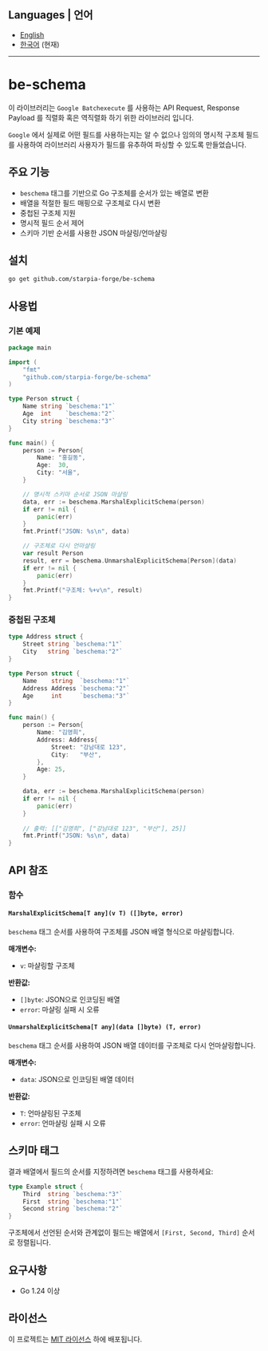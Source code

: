 ## Languages | 언어

- [English](README.md)
- [한국어](README_ko.md) (현재)

---

# be-schema

이 라이브러리는 `Google Batchexecute` 를 사용하는 API Request, Response Payload 를 직렬화 혹은 역직렬화 하기 위한 라이브러리 입니다.

`Google` 에서 실제로 어떤 필드를 사용하는지는 알 수 없으나 임의의 명시적 구조체 필드를 사용하여 라이브러리 사용자가 필드를 유추하여 파싱할 수 있도록 만들었습니다.

## 주요 기능

- `beschema` 태그를 기반으로 Go 구조체를 순서가 있는 배열로 변환
- 배열을 적절한 필드 매핑으로 구조체로 다시 변환
- 중첩된 구조체 지원
- 명시적 필드 순서 제어
- 스키마 기반 순서를 사용한 JSON 마샬링/언마샬링

## 설치

```bash
go get github.com/starpia-forge/be-schema
```

## 사용법

### 기본 예제

```go
package main

import (
    "fmt"
    "github.com/starpia-forge/be-schema"
)

type Person struct {
    Name string `beschema:"1"`
    Age  int    `beschema:"2"`
    City string `beschema:"3"`
}

func main() {
    person := Person{
        Name: "홍길동",
        Age:  30,
        City: "서울",
    }

    // 명시적 스키마 순서로 JSON 마샬링
    data, err := beschema.MarshalExplicitSchema(person)
    if err != nil {
        panic(err)
    }
    fmt.Printf("JSON: %s\n", data)

    // 구조체로 다시 언마샬링
    var result Person
    result, err = beschema.UnmarshalExplicitSchema[Person](data)
    if err != nil {
        panic(err)
    }
    fmt.Printf("구조체: %+v\n", result)
}
```

### 중첩된 구조체

```go
type Address struct {
    Street string `beschema:"1"`
    City   string `beschema:"2"`
}

type Person struct {
    Name    string  `beschema:"1"`
    Address Address `beschema:"2"`
    Age     int     `beschema:"3"`
}

func main() {
    person := Person{
        Name: "김영희",
        Address: Address{
            Street: "강남대로 123",
            City:   "부산",
        },
        Age: 25,
    }

    data, err := beschema.MarshalExplicitSchema(person)
    if err != nil {
        panic(err)
    }
    
    // 출력: [["김영희", ["강남대로 123", "부산"], 25]]
    fmt.Printf("JSON: %s\n", data)
}
```

## API 참조

### 함수

#### `MarshalExplicitSchema[T any](v T) ([]byte, error)`

`beschema` 태그 순서를 사용하여 구조체를 JSON 배열 형식으로 마샬링합니다.

**매개변수:**
- `v`: 마샬링할 구조체

**반환값:**
- `[]byte`: JSON으로 인코딩된 배열
- `error`: 마샬링 실패 시 오류

#### `UnmarshalExplicitSchema[T any](data []byte) (T, error)`

`beschema` 태그 순서를 사용하여 JSON 배열 데이터를 구조체로 다시 언마샬링합니다.

**매개변수:**
- `data`: JSON으로 인코딩된 배열 데이터

**반환값:**
- `T`: 언마샬링된 구조체
- `error`: 언마샬링 실패 시 오류

## 스키마 태그

결과 배열에서 필드의 순서를 지정하려면 `beschema` 태그를 사용하세요:

```go
type Example struct {
    Third  string `beschema:"3"`
    First  string `beschema:"1"`
    Second string `beschema:"2"`
}
```

구조체에서 선언된 순서와 관계없이 필드는 배열에서 `[First, Second, Third]` 순서로 정렬됩니다.

## 요구사항

- Go 1.24 이상

## 라이선스

이 프로젝트는 [MIT 라이선스](LICENSE) 하에 배포됩니다.